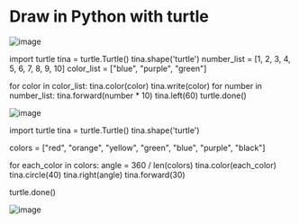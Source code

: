 # Draw in Python with turtle

![image](https://github.com/Leda909/turtle_python/assets/65784743/9e97d8a7-07a4-4325-84c1-88897b6dc243)

import turtle
tina = turtle.Turtle()
tina.shape('turtle')
number_list = [1, 2, 3, 4, 5, 6, 7, 8, 9, 10]
color_list = ["blue", "purple", "green"]

for color in color_list:
    tina.color(color)
    tina.write(color)
    for number in number_list:
        tina.forward(number * 10)
        tina.left(60)
turtle.done()

![image](https://github.com/Leda909/turtle_python/assets/65784743/4b551f91-be32-4c66-81b4-d4e52ea78a19)

import turtle
tina = turtle.Turtle()
tina.shape('turtle')

colors = ["red", "orange", "yellow", "green", "blue", "purple", "black"]

for each_color in colors:
    angle = 360 / len(colors)
    tina.color(each_color)
    tina.circle(40)
    tina.right(angle)
    tina.forward(30)

turtle.done()

![image](https://github.com/Leda909/turtle_python/assets/65784743/cac192f5-c531-4c01-b931-42906e358e37)


